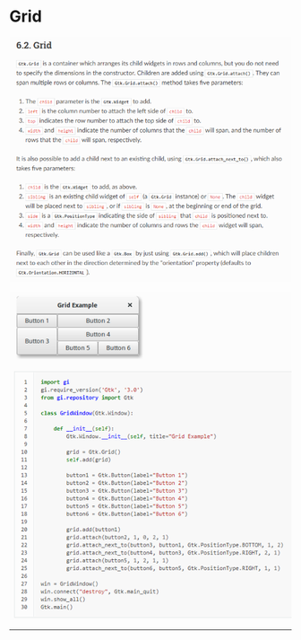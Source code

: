 # Grid

![20191029_164100_89](image/20191029_164100_89.png)


![20191029_164119_45](image/20191029_164119_45.png)



















---
